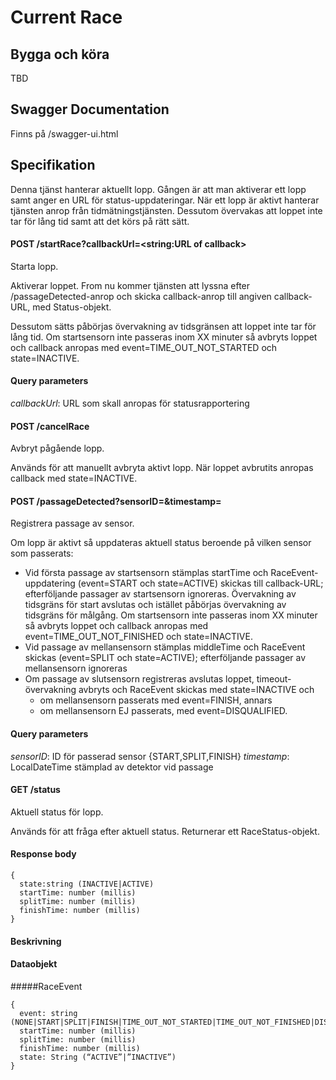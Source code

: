 Current Race
============
Bygga och köra
--------------
TBD

Swagger Documentation
---------------------
Finns på <host>/swagger-ui.html

Specifikation
-------------
Denna tjänst hanterar aktuellt lopp. Gången är att man aktiverar ett lopp samt anger en URL för status-uppdateringar. När ett lopp är aktivt hanterar tjänsten anrop från tidmätningstjänsten. Dessutom övervakas att loppet inte tar för lång tid samt att det körs på rätt sätt. 
 
#### POST /startRace?callbackUrl=<string:URL of callback> 
Starta lopp.

Aktiverar loppet. From nu kommer tjänsten att lyssna efter /passageDetected-anrop och skicka callback-anrop till angiven callback-URL, med Status-objekt.

Dessutom sätts påbörjas övervakning av tidsgränsen att loppet inte tar för lång tid. 
Om startsensorn inte passeras inom XX minuter så avbryts loppet och callback anropas med 
event=TIME_OUT_NOT_STARTED och state=INACTIVE.
#### Query parameters
_callbackUrl_: URL som skall anropas för statusrapportering

#### POST /cancelRace
Avbryt pågående lopp.

Används för att manuellt avbryta aktivt lopp. 
När loppet avbrutits anropas callback med state=INACTIVE.

#### POST /passageDetected?sensorID=<string>&timestamp=<number>
Registrera passage av sensor.

Om lopp är aktivt så uppdateras aktuell status beroende på vilken sensor som passerats:

- Vid första passage av  startsensorn stämplas startTime och RaceEvent-uppdatering (event=START och state=ACTIVE) skickas till callback-URL; efterföljande passager av startsensorn ignoreras. Övervakning av tidsgräns för start avslutas och istället påbörjas övervakning av tidsgräns för målgång. Om startsensorn inte passeras inom XX minuter så avbryts loppet och callback anropas med event=TIME_OUT_NOT_FINISHED och state=INACTIVE.
- Vid passage av mellansensorn stämplas middleTime och RaceEvent skickas (event=SPLIT och state=ACTIVE); efterföljande passager av mellansensorn ignoreras 
- Om passage av slutsensorn registreras avslutas loppet, timeout-övervakning avbryts och RaceEvent skickas med state=INACTIVE och 
    - om mellansensorn passerats med event=FINISH, annars
    - om mellansensorn EJ passerats, med event=DISQUALIFIED.
#### Query parameters
_sensorID_: ID för passerad sensor {START,SPLIT,FINISH}
_timestamp_: LocalDateTime stämplad av detektor vid passage

#### GET /status
Aktuell status för lopp.

Används för att fråga efter aktuell status. Returnerar ett RaceStatus-objekt.
#### Response body

    {
      state:string (INACTIVE|ACTIVE)
      startTime: number (millis)
      splitTime: number (millis)
      finishTime: number (millis)
    }

#### Beskrivning

#### Dataobjekt
#####RaceEvent

    {
      event: string (NONE|START|SPLIT|FINISH|TIME_OUT_NOT_STARTED|TIME_OUT_NOT_FINISHED|DISQUALIFIED)
      startTime: number (millis)
      splitTime: number (millis)
      finishTime: number (millis)
      state: String (“ACTIVE”|”INACTIVE”)
    }
